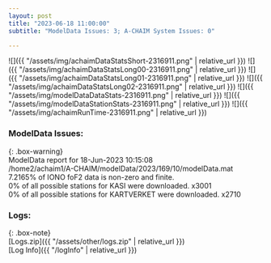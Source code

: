 ```yaml
---
layout: post
title: "2023-06-18 11:00:00"
subtitle: "ModelData Issues: 3; A-CHAIM System Issues: 0"

---
```


![]({{ "/assets/img/achaimDataStatsShort-2316911.png" | relative_url }})
![]({{ "/assets/img/achaimDataStatsLong00-2316911.png" | relative_url }})
![]({{ "/assets/img/achaimDataStatsLong01-2316911.png" | relative_url }})
![]({{ "/assets/img/achaimDataStatsLong02-2316911.png" | relative_url }})
![]({{ "/assets/img/modelDataDataStats-2316911.png" | relative_url }})
![]({{ "/assets/img/modelDataStationStats-2316911.png" | relative_url }})
![]({{ "/assets/img/achaimRunTime-2316911.png" | relative_url }})


### ModelData Issues:  
  
{: .box-warning}  
 ModelData report for 18-Jun-2023 10:15:08   
 /home2/achaim1/A-CHAIM/modelData/2023/169/10/modelData.mat   
 7.2165% of IONO foF2 data is non-zero and finite.   
 0% of all possible stations for KASI were downloaded. x3001   
 0% of all possible stations for KARTVERKET were downloaded. x2710   
  


### Logs:  
  
{: .box-note}  
[Logs.zip]({{ "/assets/other/logs.zip" | relative_url }})  
[Log Info]({{ "/logInfo" | relative_url }})  
